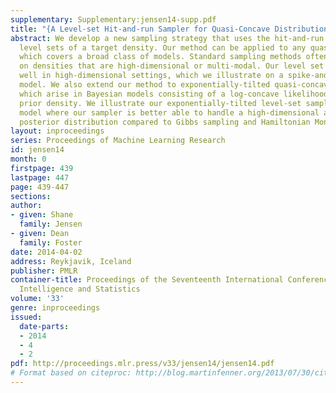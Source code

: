 ```yaml
---
supplementary: Supplementary:jensen14-supp.pdf
title: "{A Level-set Hit-and-run Sampler for Quasi-Concave Distributions}"
abstract: We develop a new sampling strategy that uses the hit-and-run algorithm within
  level sets of a target density. Our method can be applied to any quasi-concave density,
  which covers a broad class of models. Standard sampling methods often perform poorly
  on densities that are high-dimensional or multi-modal. Our level set sampler performs
  well in high-dimensional settings, which we illustrate on a spike-and-slab mixture
  model. We also extend our method to exponentially-tilted quasi-concave densities,
  which arise in Bayesian models consisting of a log-concave likelihood and quasi-concave
  prior density. We illustrate our exponentially-tilted level-set sampler on a Cauchy-normal
  model where our sampler is better able to handle a high-dimensional and multi-modal
  posterior distribution compared to Gibbs sampling and Hamiltonian Monte Carlo.
layout: inproceedings
series: Proceedings of Machine Learning Research
id: jensen14
month: 0
firstpage: 439
lastpage: 447
page: 439-447
sections: 
author:
- given: Shane
  family: Jensen
- given: Dean
  family: Foster
date: 2014-04-02
address: Reykjavik, Iceland
publisher: PMLR
container-title: Proceedings of the Seventeenth International Conference on Artificial
  Intelligence and Statistics
volume: '33'
genre: inproceedings
issued:
  date-parts:
  - 2014
  - 4
  - 2
pdf: http://proceedings.mlr.press/v33/jensen14/jensen14.pdf
# Format based on citeproc: http://blog.martinfenner.org/2013/07/30/citeproc-yaml-for-bibliographies/
---
```

